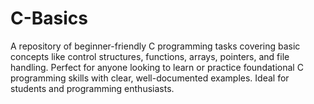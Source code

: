 # C-Basics
A repository of beginner-friendly C programming tasks covering basic concepts like control structures, functions, arrays, pointers, and file handling. Perfect for anyone looking to learn or practice foundational C programming skills with clear, well-documented examples. Ideal for students and programming enthusiasts.
